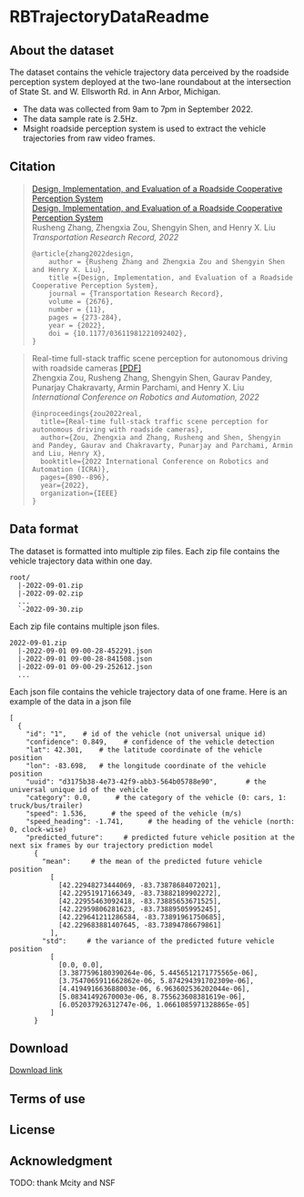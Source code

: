 # RBTrajectoryDataReadme

## About the dataset
The dataset contains the vehicle trajectory data perceived by the roadside perception system deployed at the two-lane roundabout at the intersection of State St. and W. Ellsworth Rd. in Ann Arbor, Michigan.
+ The data was collected from 9am to 7pm in September 2022.
+ The data sample rate is 2.5Hz.
+ Msight roadside perception system is used to extract the vehicle trajectories from raw video frames.

## Citation
>  <a href="https://drive.google.com/file/d/1lNYbGUzCMqt1zLPuyrfwM0NuiCS9hfpf/view" target="_blank">Design, Implementation, and Evaluation of a Roadside Cooperative Perception System</a><br />
> [Design, Implementation, and Evaluation of a Roadside Cooperative Perception System](https://drive.google.com/file/d/1lNYbGUzCMqt1zLPuyrfwM0NuiCS9hfpf/view)<br />
> Rusheng Zhang, Zhengxia Zou, Shengyin Shen, and Henry X. Liu<br />
> *Transportation Research Record, 2022*
> ```
> @article{zhang2022design,
>     author = {Rusheng Zhang and Zhengxia Zou and Shengyin Shen and Henry X. Liu},
>     title ={Design, Implementation, and Evaluation of a Roadside Cooperative Perception System},
>     journal = {Transportation Research Record},
>     volume = {2676},
>     number = {11},
>     pages = {273-284},
>     year = {2022},
>     doi = {10.1177/03611981221092402},
> }
> ```

> Real-time full-stack traffic scene perception for autonomous driving with roadside cameras [[PDF]](https://drive.google.com/file/d/1PNY7u606XHUJIs7t1GYU59yzGXQ5PBi_/view?usp=sharing)<br />
> Zhengxia Zou, Rusheng Zhang, Shengyin Shen, Gaurav Pandey, Punarjay Chakravarty, Armin Parchami, and Henry X. Liu<br />
> *International Conference on Robotics and Automation, 2022*
> ```
> @inproceedings{zou2022real,
>   title={Real-time full-stack traffic scene perception for autonomous driving with roadside cameras},
>   author={Zou, Zhengxia and Zhang, Rusheng and Shen, Shengyin and Pandey, Gaurav and Chakravarty, Punarjay and Parchami, Armin and Liu, Henry X},
>   booktitle={2022 International Conference on Robotics and Automation (ICRA)},
>   pages={890--896},
>   year={2022},
>   organization={IEEE}
> }
> ```
## Data format
The dataset is formatted into multiple zip files. Each zip file contains the vehicle trajectory data within one day.
```
root/
  |-2022-09-01.zip
  |-2022-09-02.zip
  ...
  `-2022-09-30.zip
```
Each zip file contains multiple json files. 
```
2022-09-01.zip
  |-2022-09-01 09-00-28-452291.json
  |-2022-09-01 09-00-28-841508.json
  |-2022-09-01 09-00-29-252612.json
  ...
```
Each json file contains the vehicle trajectory data of one frame. Here is an example of the data in a json file
```
[
  {
    "id": "1",    # id of the vehicle (not universal unique id)
    "confidence": 0.849,    # confidence of the vehicle detection
    "lat": 42.301,    # the latitude coordinate of the vehicle position
    "lon": -83.698,   # the longitude coordinate of the vehicle position
    "uuid": "d3175b38-4e73-42f9-abb3-564b05788e90",       # the universal unique id of the vehicle
    "category": 0.0,      # the category of the vehicle (0: cars, 1: truck/bus/trailer)
    "speed": 1.536,      # the speed of the vehicle (m/s)
    "speed_heading": -1.741,      # the heading of the vehicle (north: 0, clock-wise)
    "predicted_future":     # predicted future vehicle position at the next six frames by our trajectory prediction model
      {
        "mean":     # the mean of the predicted future vehicle position
          [
            [42.22948273444069, -83.73878684072021], 
            [42.22951917166349, -83.73882189902272], 
            [42.22955463092418, -83.73885653671525], 
            [42.22959806281623, -83.73889505995245], 
            [42.229641211286584, -83.73891961750685], 
            [42.229683881407645, -83.73894786679861]
          ], 
        "std":     # the variance of the predicted future vehicle position
          [
            [0.0, 0.0], 
            [3.3877596180390264e-06, 5.4456512171775565e-06], 
            [3.7547065911662862e-06, 5.874294391702309e-06], 
            [4.419491663688003e-06, 6.963602536202044e-06], 
            [5.08341492670003e-06, 8.755623608381619e-06], 
            [6.052037926312747e-06, 1.0661085971328865e-05]
          ]
      }
```

## Download
[Download link](https://d1o8lrsx0n5wxu.cloudfront.net/roundaboutdata/2022-09.zip)

## Terms of use

## License

## Acknowledgment

TODO: thank Mcity and NSF

